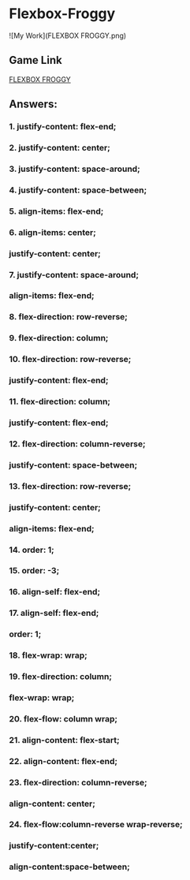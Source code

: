 # Flexbox-Froggy

![My Work](FLEXBOX FROGGY.png)

## Game Link
[FLEXBOX FROGGY](https://flexboxfroggy.com/)

## Answers:


### 1. justify-content: flex-end;

### 2. justify-content: center;

### 3. justify-content: space-around;

### 4. justify-content: space-between;

### 5. align-items: flex-end;

### 6. align-items: center;
###    justify-content: center;

### 7. justify-content: space-around;
###    align-items: flex-end;

### 8. flex-direction: row-reverse;

### 9. flex-direction: column;

### 10. flex-direction: row-reverse;
###     justify-content: flex-end;

### 11. flex-direction: column;
###     justify-content: flex-end;

### 12. flex-direction: column-reverse;
###     justify-content: space-between;

### 13. flex-direction: row-reverse;
###     justify-content: center;   
###     align-items: flex-end;

### 14. order: 1;

### 15. order: -3;

### 16. align-self: flex-end;

### 17. align-self: flex-end;
###     order: 1;

### 18. flex-wrap: wrap;

### 19. flex-direction: column;
###     flex-wrap: wrap;

### 20. flex-flow: column wrap;

### 21. align-content: flex-start;

### 22. align-content: flex-end;

### 23. flex-direction: column-reverse;
###     align-content: center;

### 24. flex-flow:column-reverse wrap-reverse;
###     justify-content:center;
###     align-content:space-between;
